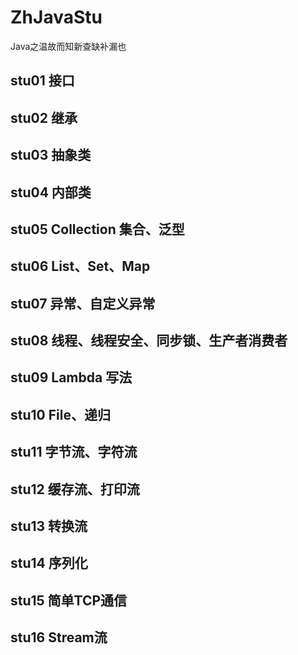 # ZhJavaStu
Java之温故而知新查缺补漏也

## stu01    接口
## stu02    继承
## stu03    抽象类
## stu04    内部类
## stu05    Collection 集合、泛型
## stu06    List、Set、Map
## stu07    异常、自定义异常
## stu08    线程、线程安全、同步锁、生产者消费者
## stu09    Lambda 写法
## stu10    File、递归
## stu11    字节流、字符流
## stu12    缓存流、打印流
## stu13    转换流
## stu14    序列化
## stu15    简单TCP通信
## stu16    Stream流

